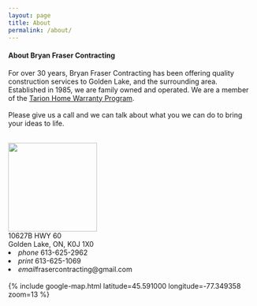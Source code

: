 ```yaml
---
layout: page
title: About
permalink: /about/
---
```

<div class="container">
<h4>About Bryan Fraser Contracting</h4>
<div class="row">
  <div class="col s12 m6 l5">

  <p>For over 30 years, Bryan Fraser Contracting has been offering quality construction services to Golden Lake, and the surrounding area. Established in 1985, we are family owned and operated. We are a member of the <a class="a-line" href="https://www.tarion.com/">Tarion Home Warranty Program</a>. <BR><BR>Please give us a call and we can talk about what you we can do to bring your ideas to life.</p><BR>
  <img src="{{ site.baseurl }}/assets/BFC_contact.svg" style="width:180px"><br>
  10627B HWY 60 <BR>Golden Lake, ON, K0J 1X0 <BR>
  <li class="collection-item valign-wrapper">
  <i class="material-icons">phone</i> 613-625-2962 <BR> </li>
  <li class="collection-item valign-wrapper">
  <i class="material-icons">print</i> 613-625-1069 <BR></li>
  <li class="collection-item valign-wrapper">
  <i class="material-icons">email</i>frasercontracting@gmail.com</li>
  </div>
  <div class="col s12 m6 l7">
  <BR>
  {% include google-map.html latitude=45.591000 longitude=-77.349358 zoom=13 %}
  </div>
</div>
</div>
